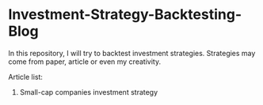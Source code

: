 # Investment-Strategy-Backtesting-Blog

In this repository, I will try to backtest investment strategies. Strategies may come from paper, article or even my creativity. 

Article list:
1. Small-cap companies investment strategy